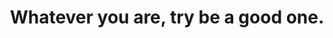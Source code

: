 ---
title: "Whatever you are, try be a good one."
type: quote
attribution: "William Makepeace Thackeray"
related:
  - William Makepeace Thackeray - Wikipedia
tags:
  - William Makepeace Thackeray
  - Quote
  - You
---